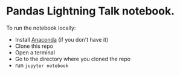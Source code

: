 # Pandas Lightning Talk notebook.


To run the notebook locally:

* Install [Anaconda](https://www.anaconda.com/download/) (if you don't have it)
* Clone this repo
* Open a terminal
* Go to the directory where you cloned the repo
* run `jupyter notebook`
